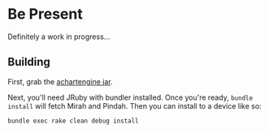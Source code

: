 # Be Present

Definitely a work in progress...

## Building

First, grab the [achartengine jar](http://code.google.com/p/achartengine/downloads/list).

Next, you'll need JRuby with bundler installed. Once you're ready, `bundle install`
will fetch Mirah and Pindah. Then you can install to a device like so:

    bundle exec rake clean debug install

